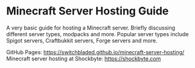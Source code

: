 # Minecraft Server Hosting Guide

A very basic guide for hosting a Minecraft server. Briefly discussing different server types, modpacks and more. Popular server types include Spigot servers, Craftbukkit servers, Forge servers and more.

GitHub Pages: https://switchbladed.github.io/minecraft-server-hosting/
Minecraft server hosting at Shockbyte: https://shockbyte.com
